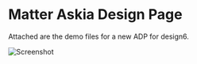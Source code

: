 # Matter Askia Design Page

Attached are the demo files for a new ADP for design6.

![Screenshot](https://github.com/AskiaADX/adp-Matter/blob/master/demo/demo/screenshot.png)
